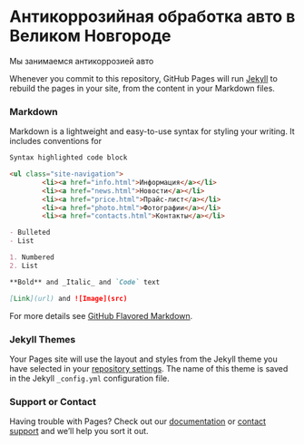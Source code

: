 <h1>Антикоррозийная обработка авто в Великом Новгороде</h1>

Мы занимаемся антикоррозией авто

Whenever you commit to this repository, GitHub Pages will run [Jekyll](https://jekyllrb.com/) to rebuild the pages in your site, from the content in your Markdown files.

### Markdown

Markdown is a lightweight and easy-to-use syntax for styling your writing. It includes conventions for

```markdown
Syntax highlighted code block

<ul class="site-navigation">
  	  	<li><a href="info.html">Информация</a></li>
  	  	<li><a href="news.html">Новости</a></li>
  	  	<li><a href="price.html">Прайс-лист</a></li>
  	  	<li><a href="photo.html">Фотографии</a></li>
  	  	<li><a href="contacts.html">Контакты</a></li>

- Bulleted
- List

1. Numbered
2. List

**Bold** and _Italic_ and `Code` text

[Link](url) and ![Image](src)
```

For more details see [GitHub Flavored Markdown](https://guides.github.com/features/mastering-markdown/).

### Jekyll Themes

Your Pages site will use the layout and styles from the Jekyll theme you have selected in your [repository settings](https://github.com/Antikor53/VelikiyNovgorod/settings). The name of this theme is saved in the Jekyll `_config.yml` configuration file.

### Support or Contact

Having trouble with Pages? Check out our [documentation](https://docs.github.com/categories/github-pages-basics/) or [contact support](https://github.com/contact) and we’ll help you sort it out.
